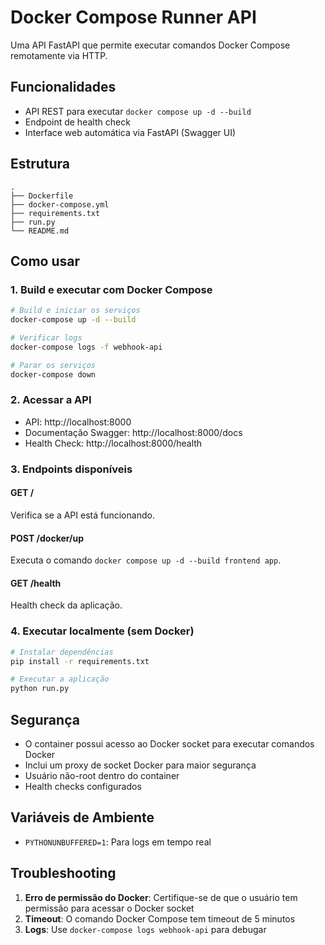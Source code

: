 # Docker Compose Runner API

Uma API FastAPI que permite executar comandos Docker Compose remotamente via HTTP.

## Funcionalidades

- API REST para executar `docker compose up -d --build`
- Endpoint de health check
- Interface web automática via FastAPI (Swagger UI)

## Estrutura

```
.
├── Dockerfile
├── docker-compose.yml
├── requirements.txt
├── run.py
└── README.md
```

## Como usar

### 1. Build e executar com Docker Compose

```bash
# Build e iniciar os serviços
docker-compose up -d --build

# Verificar logs
docker-compose logs -f webhook-api

# Parar os serviços
docker-compose down
```

### 2. Acessar a API

- API: http://localhost:8000
- Documentação Swagger: http://localhost:8000/docs
- Health Check: http://localhost:8000/health

### 3. Endpoints disponíveis

#### GET /

Verifica se a API está funcionando.

#### POST /docker/up

Executa o comando `docker compose up -d --build frontend app`.

#### GET /health

Health check da aplicação.

### 4. Executar localmente (sem Docker)

```bash
# Instalar dependências
pip install -r requirements.txt

# Executar a aplicação
python run.py
```

## Segurança

- O container possui acesso ao Docker socket para executar comandos Docker
- Inclui um proxy de socket Docker para maior segurança
- Usuário não-root dentro do container
- Health checks configurados

## Variáveis de Ambiente

- `PYTHONUNBUFFERED=1`: Para logs em tempo real

## Troubleshooting

1. **Erro de permissão do Docker**: Certifique-se de que o usuário tem permissão para acessar o Docker socket
2. **Timeout**: O comando Docker Compose tem timeout de 5 minutos
3. **Logs**: Use `docker-compose logs webhook-api` para debugar
